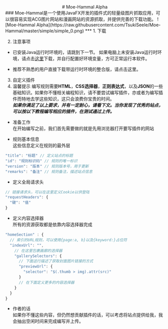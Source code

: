 <center># Moe-Hammal​ Alpha</center>
### Moe-Hammal是一个使用JavaFX开发的插件式的轻量级图片抓取应用，可以很容易实现ACG图片网站和漫画网站的资源抓取，并提供完善的下载功能。
![Moe-Hammal Alpha](https://raw.githubusercontent.com/TsukiSeele/Moe-Hammal/master/simple/simple_0.png)
***
1. 下载  

2. 注意事项  
  - 已安装Java运行时环境的，请跳到下一节。
如果电脑上未安装Java运行时环境，请点击[这里](https://www.oracle.com/technetwork/java/javase/downloads/jdk8-downloads-2133151.html)下载，并自行配置好环境变量，方可正常运行本软件。

  - 推荐不熟悉的用户直接下载带运行时环境的整合版，请点击这里。

3. 自定义插件
  1. 温馨提示
编写规则需要**HTML**，**CSS选择器**，**正则表达式**，以及**JSON**的一些基础知识。如果你不懂相关编程知识，请不要尝试编写插件，亦或者为编写插件而特地去学这些知识，这只会浪费你宝贵的时间。  
  ***如果你满足了以上要求，并有一定耐心，请看下文。当你发现了优秀的站点，可以按以下教程编写相应的插件，在测试通过上传。***

  - 准备工作  
在开始编写之前，我们首先需要做的就是先用浏览器打开要写插件的网站

  - 规则基本信息  
这些信息定义在规则的最外层
```js
"title": "标题" // 定义站点的标题
"id": "规则标识码" // 规则的唯一标识
"version": "版本" // 规则版本号，用于更新
"remarks": "备注" // 规则备注，描述站点信息
```
  - 定义全局请求头
```js
// 链接请求头，可以在这里定义Cookie以供登陆
"requestHeaders": {
  "键": "值"
} 
```
  - 定义内容选择器  
所有的资源获取都是依靠内容选择器完成
```js
"homeSection" : {
  // 索引的URL规则，可以使用{page:a, b}以及{keyword:}占位符
  "indexUrl": "",
    // 在这里包裹画廊的选择器
    "gallerySelectors": {
      // 下面这行描述了获取封面图片链接的方式
      "previewUrl": {
        "selector": "$(.thumb > img).attr(src)"
      }
      // 在下面定义更多的内容选择器
    }
  }
}
```
- 作者的话  
如果你不懂这些内容，但仍然想贡献插件的话，可以考虑将站点提供给我，我会抽出空闲时间来完成编写并上传。

